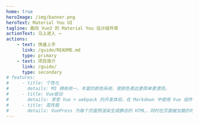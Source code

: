 ```yaml
---
home: true
heroImage: /img/banner.png
heroText: Material You UI
tagline: 面向 Vue3 的 Material You 设计组件库
actionText: 马上进入 →
actions:
    - text: 快速上手
      link: /guide/README.md
      type: primary
    - text: 项目简介
      link: /guide/
      type: secondary
# features:
#     - title: 个性化
#       details: M3 拥有统一、丰富的颜色系统，使颜色表达更简单更漂亮。
#     - title: Vue驱动
#       details: 享受 Vue + webpack 的开发体验，在 Markdown 中使用 Vue 组件，同时可以使用 Vue 来开发自定义主题。
#     - title: 高性能
#       details: VuePress 为每个页面预渲染生成静态的 HTML，同时在页面被加载的时候，将作为 SPA 运行。
---
```

